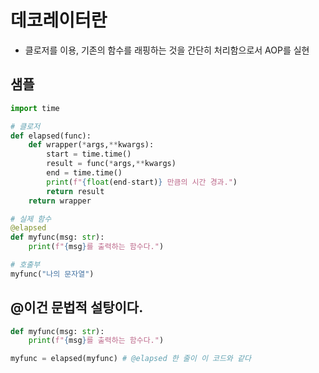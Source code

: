 # 데코레이터란
- 클로저를 이용, 기존의 함수를 래핑하는 것을 간단히 처리함으로서 AOP를 실현
## 샘플
```python
import time

# 클로저
def elapsed(func):
    def wrapper(*args,**kwargs):
        start = time.time()
        result = func(*args,**kwargs)
        end = time.time()
        print(f"{float(end-start)} 만큼의 시간 경과.")
        return result
    return wrapper

# 실제 함수
@elapsed
def myfunc(msg: str):
    print(f"{msg}를 출력하는 함수다.")

# 호출부
myfunc("나의 문자열")
```
## @이건 문법적 설탕이다.
```python
def myfunc(msg: str):
    print(f"{msg}를 출력하는 함수다.")

myfunc = elapsed(myfunc) # @elapsed 한 줄이 이 코드와 같다
```